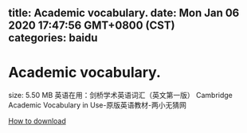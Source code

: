 
title: Academic vocabulary.
date: Mon Jan 06 2020 17:47:56 GMT+0800 (CST)    
categories: baidu
---

# Academic vocabulary.
size: 5.50 MB
 英语在用：剑桥学术英语词汇（英文第一版） Cambridge Academic Vocabulary in Use-原版英语教材-两小无猜网
 

[How to download](https://bpcam.bemobtrk.com/go/2ceec3aa-1ca2-46d6-b9ff-aaa5c184517c?jno=1375)